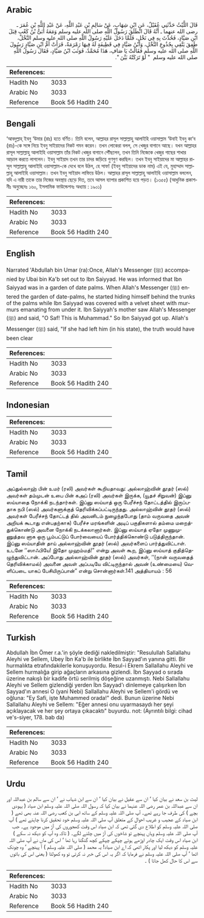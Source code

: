 ## Arabic


<div dir="rtl" lang="ar" style={{fontSize:'larger',backgroundColor:'#f8f9fa',padding:20}}>
قَالَ اللَّيْثُ حَدَّثَنِي عُقَيْلٌ، عَنِ ابْنِ شِهَابٍ، عَنْ سَالِمِ بْنِ عَبْدِ اللَّهِ، عَنْ عَبْدِ اللَّهِ بْنِ عُمَرَ ـ رضى الله عنهما ـ أَنَّهُ قَالَ انْطَلَقَ رَسُولُ اللَّهِ صلى الله عليه وسلم وَمَعَهُ أُبَىُّ بْنُ كَعْبٍ قِبَلَ ابْنِ صَيَّادٍ، فَحُدِّثَ بِهِ فِي نَخْلٍ، فَلَمَّا دَخَلَ عَلَيْهِ رَسُولُ اللَّهِ صلى الله عليه وسلم النَّخْلَ، طَفِقَ يَتَّقِي بِجُذُوعِ النَّخْلِ، وَابْنُ صَيَّادٍ فِي قَطِيفَةٍ لَهُ فِيهَا رَمْرَمَةٌ، فَرَأَتْ أُمُّ ابْنِ صَيَّادٍ رَسُولَ اللَّهِ صلى الله عليه وسلم فَقَالَتْ يَا صَافِ، هَذَا مُحَمَّدٌ، فَوَثَبَ ابْنُ صَيَّادٍ، فَقَالَ رَسُولُ اللَّهِ صلى الله عليه وسلم ‏ "‏ لَوْ تَرَكَتْهُ بَيَّنَ ‏"‏‏.‏
</div>
<div style={{backgroundColor:'#f8f9fa',padding:20, marginBottom: 10}}><table> <thead> <tr> <th>References:</th> <th></th> </tr> </thead> <tbody><tr><td>Hadith No</td><td>3033</td></tr><tr><td>Arabic No</td><td>3033</td></tr><tr><td>Reference</td><td>Book 56 Hadith 240</td></tr></tbody></table></div>

## Bengali


<div dir="ltr" lang="bn" style={{fontSize:'larger',backgroundColor:'#f8f9fa',padding:20}}>
‘আবদুল্লাহ্ ইবনু ‘উমার (রাঃ) হতে বর্ণিত। তিনি বলেন, আল্লাহর রাসূল সাল্লাল্লাহু আলাইহি ওয়াসাল্লাম ‘উবাই ইবনু কা‘ব (রাঃ)-কে সঙ্গে নিয়ে ইবনু সাইয়াদের নিকট গমন করেন। তখন লোকেরা বলল, সে খেজুর বাগানে আছে। যখন আল্লাহর রাসূল সাল্লাল্লাহু আলাইহি ওয়াসাল্লাম তাঁর নিকট খেজুর বাগানে পৌঁছলেন, তখন তিনি নিজেকে খেজুর গাছের শাখার আড়াল করতে লাগলেন। ইবনু সাইয়াদ তখন তার চাদর জড়িয়ে গুণগুণ করছিল। তখন ইবনু সাইয়াদের মা আল্লাহর রাসূল সাল্লাল্লাহু আলাইহি ওয়াসাল্লাম-কে দেখে বলে উঠল, হে সাফ! (ইবনু সাইয়াদের ডাক নাম) এই যে, মুহাম্মাদ সাল্লাল্লাহু আলাইহি ওয়াসাল্লাম। তখন ইবনু সাইয়াদ লাফিয়ে উঠল। আল্লাহর রাসূল সাল্লাল্লাহু আলাইহি ওয়াসাল্লাম বললেন, যদি এ নারী তাকে তার নিজের অবস্থায় ছেড়ে দিত, তবে আসল ব্যাপার প্রকাশিত হয়ে পড়ত। (১৩৫৫) (আধুনিক প্রকাশনীঃ অনুচ্ছেদঃ ১৬০, ইসলামিক ফাউন্ডেশনঃ অধ্যায় : ১৯০১)
</div>
<div style={{backgroundColor:'#f8f9fa',padding:20, marginBottom: 10}}><table> <thead> <tr> <th>References:</th> <th></th> </tr> </thead> <tbody><tr><td>Hadith No</td><td>3033</td></tr><tr><td>Arabic No</td><td>3033</td></tr><tr><td>Reference</td><td>Book 56 Hadith 240</td></tr></tbody></table></div>

## English


<div dir="ltr" lang="en" style={{fontSize:'larger',backgroundColor:'#f8f9fa',padding:20}}>
Narrated 'Abdullah bin Umar (ra):Once, Allah's Messenger (ﷺ) accompanied by Ubai bin Ka'b set out to Ibn Saiyyad. He was informed that Ibn Saiyyad was in a garden of date palms. When Allah's Messenger (ﷺ) entered the garden of date-palms, he started hiding himself behind the trunks of the palms while Ibn Saiyyad was covered with a velvet sheet with murmurs emanating from under it. Ibn Saiyyah's mother saw Allah's Messenger (ﷺ) and said, "O Saf! This is Muhammad." So Ibn Saiyyad got up. Allah's Messenger (ﷺ) said, "If she had left him (in his state), the truth would have been clear
</div>
<div style={{backgroundColor:'#f8f9fa',padding:20, marginBottom: 10}}><table> <thead> <tr> <th>References:</th> <th></th> </tr> </thead> <tbody><tr><td>Hadith No</td><td>3033</td></tr><tr><td>Arabic No</td><td>3033</td></tr><tr><td>Reference</td><td>Book 56 Hadith 240</td></tr></tbody></table></div>

## Indonesian


<div dir="ltr" lang="id" style={{fontSize:'larger',backgroundColor:'#f8f9fa',padding:20}}>

</div>
<div style={{backgroundColor:'#f8f9fa',padding:20, marginBottom: 10}}><table> <thead> <tr> <th>References:</th> <th></th> </tr> </thead> <tbody><tr><td>Hadith No</td><td>3033</td></tr><tr><td>Arabic No</td><td>3033</td></tr><tr><td>Reference</td><td>Book 56 Hadith 240</td></tr></tbody></table></div>

## Tamil


<div dir="ltr" lang="ta" style={{fontSize:'larger',backgroundColor:'#f8f9fa',padding:20}}>
அப்துல்லாஹ் பின் உமர் (ரலி) அவர்கள் கூறியதாவது: அல்லாஹ்வின் தூதர் (ஸல்) அவர்கள் தம்முடன் உபை பின் கஅப் (ரலி) அவர்கள் இருக்க, (யூதச் சிறுவன்) இப்னு ஸய்யாதை நோக்கி நடந்தார்கள். இப்னு ஸய்யாத் ஒரு பேரீச்சந் தோட்டத்தில் இருப்பதாக நபி (ஸல்) அவர்களுக்குத் தெரிவிக்கப்பட்டிருந்தது. அல்லாஹ்வின் தூதர் (ஸல்) அவர்கள் பேரீச்சந் தோட்டத் தில் அவனிடம் நுழைந்தபோது (தாம் வருவதை அவன் அறியக் கூடாது என்பதற்காக) பேரீச்ச மரங்களின் அடிப் பகுதிகளால் தம்மை மறைத்துக்கொண்டு அவனை நோக்கி நடக்கலானார்கள். இப்னு ஸய்யாத் ஏதோ முணுமுணுத்தவ னாக ஒரு பூம்பட்டுப் போர்வையைப் போர்த்திக்கொண்டு படுத்திருந்தான். இப்னு ஸய்யாதின் தாய் அல்லாஹ்வின் தூதர் (ஸல்) அவர்களைப் பார்த்துவிட்டாள். உடனே ‘‘ஸாஃபியே! இதோ முஹம்மத்!” என்று அவள் கூற, இப்னு ஸய்யாத் குதித்தெழுந்துவிட்டான். அப்போது அல்லாஹ்வின் தூதர் (ஸல்) அவர்கள், ‘‘(நான் வருவதைத் தெரிவிக்காமல்) அவனை அவள் அப்படியே விட்டிருந்தால் அவன் (உண்மையை) வெளிப்படை யாகப் பேசியிருப்பான்” என்று சொன்னார்கள்.141 அத்தியாயம் : 56
</div>
<div style={{backgroundColor:'#f8f9fa',padding:20, marginBottom: 10}}><table> <thead> <tr> <th>References:</th> <th></th> </tr> </thead> <tbody><tr><td>Hadith No</td><td>3033</td></tr><tr><td>Arabic No</td><td>3033</td></tr><tr><td>Reference</td><td>Book 56 Hadith 240</td></tr></tbody></table></div>

## Turkish


<div dir="ltr" lang="tr" style={{fontSize:'larger',backgroundColor:'#f8f9fa',padding:20}}>
Abdullah İbn Ömer r.a.'in şöyle dediği nakledilmiştir: "Resulullah Sallallahu Aleyhi ve Sellem, Ubey İbn Ka'b ile birlikte İbn Sayyad'ın yanına gitti. Bir hurmalıkta etrafındakilerle konuşuyordu. Resul-i Ekrem Sallallahu Aleyhi ve Sellem hurmalığa girip ağaçların arkasına gizlendi. İbn Sayyad o sırada üzerine nakışlı bir kadife örtü serilmiş döşeğine uzanmıştı. Nebi Sallallahu Aleyhi ve Sellem gizlendiği yerden İbn Sayyad'ı dinlemeye çalışırken İbn Sayyad'ın annesi O (yani Nebi) Sallallahu Aleyhi ve Sellem'i gördü ve oğluna: "Ey Safi, işte Muhammed orada!" dedi. Bunun üzerine Nebi Sallallahu Aleyhi ve Sellem: "Eğer annesi onu uyarmasaydı her şeyi açıklayacak ve her şey ortaya çıkacaktı" buyurdu. not: (Ayrıntılı bilgi: cihad ve's-siyer, 178. bab da)
</div>
<div style={{backgroundColor:'#f8f9fa',padding:20, marginBottom: 10}}><table> <thead> <tr> <th>References:</th> <th></th> </tr> </thead> <tbody><tr><td>Hadith No</td><td>3033</td></tr><tr><td>Arabic No</td><td>3033</td></tr><tr><td>Reference</td><td>Book 56 Hadith 240</td></tr></tbody></table></div>

## Urdu


<div dir="rtl" lang="ur" style={{fontSize:'larger',backgroundColor:'#f8f9fa',padding:20}}>
لیث بن سعد نے بیان کیا ‘ ان سے عقیل نے بیان کیا ‘ ان سے ابن شہاب نے ‘ ان سے سالم بن عبداللہ اور ان سے عبداللہ بن عمر رضی اللہ عنہما نے بیان کیا کہ رسول اللہ صلی اللہ علیہ وسلم ابن صیاد ( یہودی بچے ) کی طرف جا رہے تھے۔ آپ صلی اللہ علیہ وسلم کے ساتھ ابی بن کعب رضی اللہ عنہ بھی تھے ( ابن صیاد کے عجیب و غریب احوال کے متعلق آپ صلی اللہ علیہ وسلم خود تحقیق کرنا چاہتے تھے ) آپ صلی اللہ علیہ وسلم کو اطلاع دی گئی تھی کہ ابن صیاد اس وقت کھجوروں کی آڑ میں موجود ہے۔ جب آپ صلی اللہ علیہ وسلم وہاں پہنچے تو شاخوں کی آڑ میں چلنے لگے۔ ( تاکہ وہ آپ کو دیکھ نہ سکے ) ابن صیاد اس وقت ایک چادر اوڑھے ہوئے چپکے چپکے کچھ گنگنا رہا تھا ‘ اس کی ماں نے آپ صلی اللہ علیہ وسلم کو دیکھ لیا اور پکار اٹھی کہ اے ابن صیاد! یہ محمد ( صلی اللہ علیہ وسلم ) آ پہنچے ‘ وہ چونک اٹھا ‘ آپ صلی اللہ علیہ وسلم نے فرمایا کہ اگر یہ اس کی خبر نہ کرتی تو وہ کھولتا ( یعنی اس کی باتوں سے اس کا حال کھل جاتا ) ۔
</div>
<div style={{backgroundColor:'#f8f9fa',padding:20, marginBottom: 10}}><table> <thead> <tr> <th>References:</th> <th></th> </tr> </thead> <tbody><tr><td>Hadith No</td><td>3033</td></tr><tr><td>Arabic No</td><td>3033</td></tr><tr><td>Reference</td><td>Book 56 Hadith 240</td></tr></tbody></table></div>